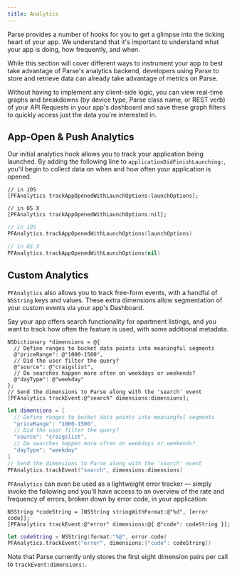 ```yaml
---
title: Analytics
---
```


Parse provides a number of hooks for you to get a glimpse into the ticking heart of your app. We understand that it's important to understand what your app is doing, how frequently, and when.

While this section will cover different ways to instrument your app to best take advantage of Parse's analytics backend, developers using Parse to store and retrieve data can already take advantage of metrics on Parse.

Without having to implement any client-side logic, you can view real-time graphs and breakdowns (by device type, Parse class name, or REST verb) of your API Requests in your app's dashboard and save these graph filters to quickly access just the data you're interested in.

## App-Open & Push Analytics

Our initial analytics hook allows you to track your application being launched. By adding the following line to `applicationDidFinishLaunching:`, you'll begin to collect data on when and how often your application is opened.

<div class="language-toggle" markdown="1">

```objective_c
// in iOS
[PFAnalytics trackAppOpenedWithLaunchOptions:launchOptions];

// in OS X
[PFAnalytics trackAppOpenedWithLaunchOptions:nil];
```

```swift
// in iOS
PFAnalytics.trackAppOpenedWithLaunchOptions(launchOptions)

// in OS X
PFAnalytics.trackAppOpenedWithLaunchOptions(nil)
```

</div>

## Custom Analytics

`PFAnalytics` also allows you to track free-form events, with a handful of `NSString` keys and values. These extra dimensions allow segmentation of your custom events via your app's Dashboard.

Say your app offers search functionality for apartment listings, and you want to track how often the feature is used, with some additional metadata.

<div class="language-toggle" markdown="1">

```objective_c
NSDictionary *dimensions = @{
  // Define ranges to bucket data points into meaningful segments
  @"priceRange": @"1000-1500",
  // Did the user filter the query?
  @"source": @"craigslist",
  // Do searches happen more often on weekdays or weekends?
  @"dayType": @"weekday"
};
// Send the dimensions to Parse along with the 'search' event
[PFAnalytics trackEvent:@"search" dimensions:dimensions];
```

```swift
let dimensions = [
  // Define ranges to bucket data points into meaningful segments
  "priceRange": "1000-1500",
  // Did the user filter the query?
  "source": "craigslist",
  // Do searches happen more often on weekdays or weekends?
  "dayType": "weekday"
]
// Send the dimensions to Parse along with the 'search' event
PFAnalytics.trackEvent("search", dimensions:dimensions)
```
</div>

`PFAnalytics` can even be used as a lightweight error tracker — simply invoke the following and you'll have access to an overview of the rate and frequency of errors, broken down by error code, in your application:

<div class="language-toggle" markdown="1">

```objective_c
NSString *codeString = [NSString stringWithFormat:@"%d", [error code]];
[PFAnalytics trackEvent:@"error" dimensions:@{ @"code": codeString }];
```

```swift
let codeString = NSString(format:"%@", error.code)
PFAnalytics.trackEvent("error", dimensions:["code": codeString])
```
</div>

Note that Parse currently only stores the first eight dimension pairs per call to `trackEvent:dimensions:`.
